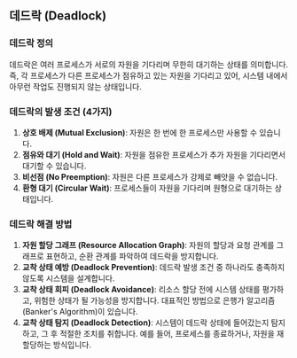 ## 데드락 (Deadlock)

### 데드락 정의
데드락은 여러 프로세스가 서로의 자원을 기다리며 무한히 대기하는 상태를 의미합니다. 
즉, 각 프로세스가 다른 프로세스가 점유하고 있는 자원을 기다리고 있어, 시스템 내에서 아무런 작업도 진행되지 않는 상태입니다.

### 데드락의 발생 조건 (4가지)
1. **상호 배제 (Mutual Exclusion)**: 자원은 한 번에 한 프로세스만 사용할 수 있습니다.
2. **점유와 대기 (Hold and Wait)**: 자원을 점유한 프로세스가 추가 자원을 기다리면서 대기할 수 있습니다.
3. **비선점 (No Preemption)**: 자원은 다른 프로세스가 강제로 빼앗을 수 없습니다.
4. **환형 대기 (Circular Wait)**: 프로세스들이 자원을 기다리며 원형으로 대기하는 상태입니다.

### 데드락 해결 방법
1. **자원 할당 그래프 (Resource Allocation Graph)**: 자원의 할당과 요청 관계를 그래프로 표현하고, 순환 관계를 파악하여 데드락을 방지합니다.
2. **교착 상태 예방 (Deadlock Prevention)**: 데드락 발생 조건 중 하나라도 충족하지 않도록 시스템을 설계합니다.
3. **교착 상태 회피 (Deadlock Avoidance)**: 리소스 할당 전에 시스템 상태를 평가하고, 위험한 상태가 될 가능성을 방지합니다. 대표적인 방법으로 은행가 알고리즘(Banker's Algorithm)이 있습니다.
4. **교착 상태 탐지 (Deadlock Detection)**: 시스템이 데드락 상태에 들어갔는지 탐지하고, 그 후 적절한 조치를 취합니다. 예를 들어, 프로세스를 종료하거나, 자원을 재할당하는 방식입니다.